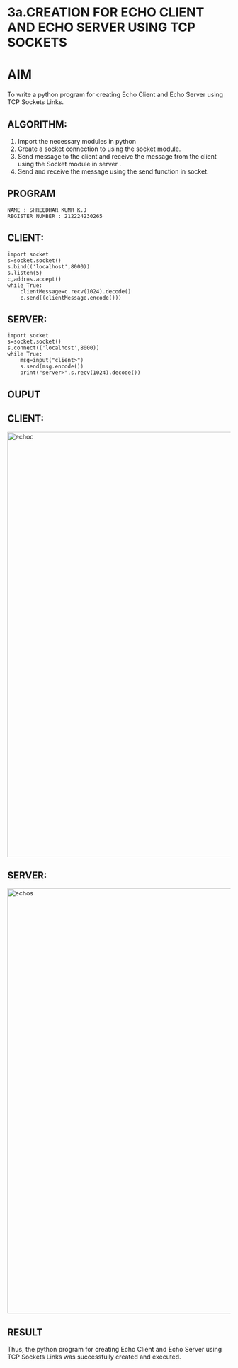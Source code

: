 # 3a.CREATION FOR ECHO CLIENT AND ECHO SERVER USING TCP SOCKETS
# AIM
To write a python program for creating Echo Client and Echo Server using TCP
Sockets Links.
## ALGORITHM:
1. Import the necessary modules in python
2. Create a socket connection to using the socket module.
3. Send message to the client and receive the message from the client using the Socket module in
 server .
4. Send and receive the message using the send function in socket.
## PROGRAM
```
NAME : SHREEDHAR KUMR K.J
REGISTER NUMBER : 212224230265
```

## CLIENT:
```
import socket
s=socket.socket()
s.bind(('localhost',8000))
s.listen(5)
c,addr=s.accept()
while True:
    clientMessage=c.recv(1024).decode()
    c.send((clientMessage.encode()))
```

## SERVER:
```
import socket
s=socket.socket()
s.connect(('localhost',8000))
while True:
    msg=input("client>")
    s.send(msg.encode())
    print("server>",s.recv(1024).decode())
```
## OUPUT
## CLIENT:
<img width="960" alt="echoc" src="https://github.com/user-attachments/assets/5511a0bf-d3e5-4a46-ab1a-9f6ad0c8f709">

## SERVER:
<img width="960" alt="echos" src="https://github.com/user-attachments/assets/6b0a8392-8896-4511-aeb0-3b2a2f0e9639">

## RESULT
Thus, the python program for creating Echo Client and Echo Server using TCP Sockets Links 
was successfully created and executed.
